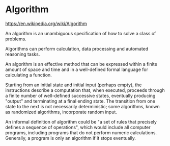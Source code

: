 # Algorithm

https://en.wikipedia.org/wiki/Algorithm

An algorithm is an unambiguous specification of how to solve a class of problems.

Algorithms can perform calculation, data processing and automated reasoning tasks.

An algorithm is an effective method that can be expressed within a finite amount of space and time and in a well-defined formal language for calculating a function.

Starting from an initial state and initial input (perhaps empty), the instructions describe a computation that, when executed, proceeds through a finite number of well-defined successive states, eventually producing "output" and terminating at a final ending state. The transition from one state to the next is not necessarily deterministic; some algorithms, known as randomized algorithms, incorporate random input.

An informal definition of algorithm could be "a set of rules that precisely defines a sequence of operations", which would include all computer programs, including programs that do not perform numeric calculations. Generally, a program is only an algorithm if it stops eventually.
